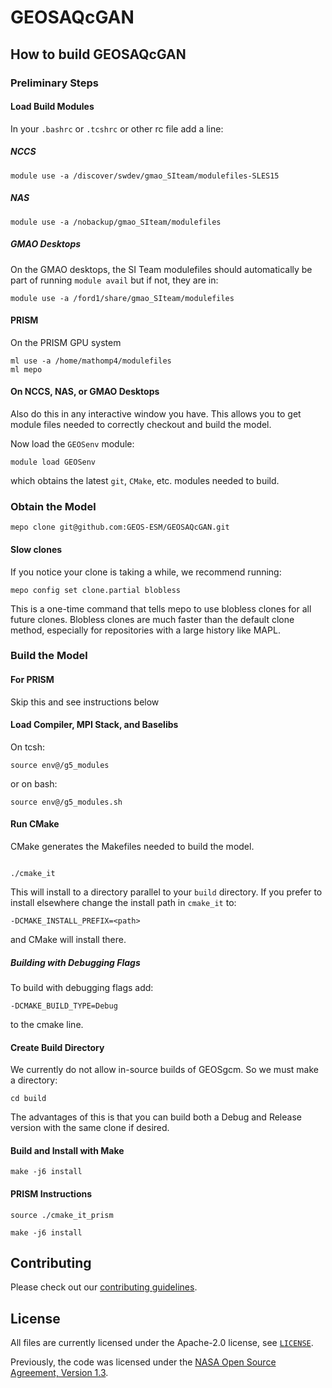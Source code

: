 # GEOSAQcGAN

## How to build GEOSAQcGAN

### Preliminary Steps

#### Load Build Modules

In your `.bashrc` or `.tcshrc` or other rc file add a line:

##### NCCS

```
module use -a /discover/swdev/gmao_SIteam/modulefiles-SLES15
```

##### NAS
```
module use -a /nobackup/gmao_SIteam/modulefiles
```

##### GMAO Desktops
On the GMAO desktops, the SI Team modulefiles should automatically be
part of running `module avail` but if not, they are in:

```
module use -a /ford1/share/gmao_SIteam/modulefiles
```

#### PRISM
On the PRISM GPU system

```
ml use -a /home/mathomp4/modulefiles
ml mepo
```

#### On NCCS, NAS, or GMAO Desktops
Also do this in any interactive window you have. This allows you to get module files needed to correctly checkout and build the model.

Now load the `GEOSenv` module:
```
module load GEOSenv
```
which obtains the latest `git`, `CMake`, etc. modules needed to build.

### Obtain the Model

```
mepo clone git@github.com:GEOS-ESM/GEOSAQcGAN.git
```

#### Slow clones

If you notice your clone is taking a while, we recommend running:

```
mepo config set clone.partial blobless
```

This is a one-time command that tells mepo to use blobless clones for all future clones. Blobless clones are much faster than the default clone method, especially for repositories with a large history like MAPL.

### Build the Model
#### For PRISM
Skip this and see instructions below

#### Load Compiler, MPI Stack, and Baselibs
On tcsh:
```
source env@/g5_modules
```
or on bash:
```
source env@/g5_modules.sh
```
#### Run CMake
CMake generates the Makefiles needed to build the model.
```

./cmake_it 
```
This will install to a directory parallel to your `build` directory. If you prefer to install elsewhere change the install path in `cmake_it` to:
```
-DCMAKE_INSTALL_PREFIX=<path>
```
and CMake will install there.

##### Building with Debugging Flags
To build with debugging flags add:
```
-DCMAKE_BUILD_TYPE=Debug
```
to the cmake line.

#### Create Build Directory
We currently do not allow in-source builds of GEOSgcm. So we must make a directory:
```
cd build
```
The advantages of this is that you can build both a Debug and Release version with the same clone if desired.

#### Build and Install with Make
```
make -j6 install
```

#### PRISM Instructions
```
source ./cmake_it_prism
```
```
make -j6 install
```

## Contributing

Please check out our [contributing guidelines](CONTRIBUTING.md).

## License

All files are currently licensed under the Apache-2.0 license, see [`LICENSE`](LICENSE).

Previously, the code was licensed under the [NASA Open Source Agreement, Version 1.3](LICENSE-NOSA).
